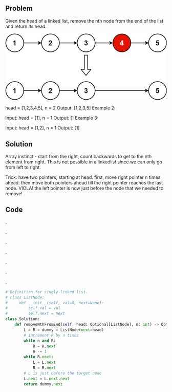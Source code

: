 ## Problem

Given the head of a linked list, remove the nth node from the end of the list and return its head.

![](images/19.jpg)

head = [1,2,3,4,5], n = 2
Output: [1,2,3,5]
Example 2:

Input: head = [1], n = 1
Output: []
Example 3:

Input: head = [1,2], n = 1
Output: [1]


## Solution

Array instinct - start from the right, count backwards to get to the nth element from right. This is not possible in a linkedlist since we can only go from left to right.

Trick: have two pointers, starting at head. first, move right pointer n times ahead. then move both pointers ahead till the right pointer reaches the last node. VIOLA! the left pointer is now just before the node that we needed to remove!

## Code


.

.


.


.



.


.


.

```python
# Definition for singly-linked list.
# class ListNode:
#     def __init__(self, val=0, next=None):
#         self.val = val
#         self.next = next
class Solution:
    def removeNthFromEnd(self, head: Optional[ListNode], n: int) -> Optional[ListNode]:
        L = R = dummy = ListNode(next=head)
        # increment R by n times
        while n and R:
            R = R.next
            n -= 1
        while R.next:
            L = L.next
            R = R.next
        # L is just before the target node
        L.next = L.next.next
        return dummy.next
        
```

